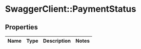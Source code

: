 # SwaggerClient::PaymentStatus

## Properties
Name | Type | Description | Notes
------------ | ------------- | ------------- | -------------

